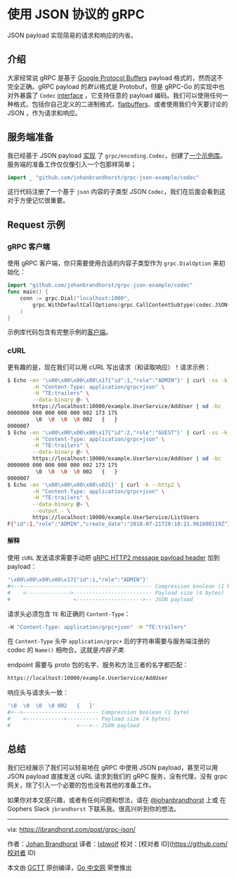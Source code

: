 # 使用 JSON 协议的 gRPC

JSON payload 实现简易的请求和响应的内省。

## 介绍

大家经常说 gRPC 是基于 [Google Protocol Buffers](https://developers.google.com/protocol-buffers/) payload 格式的，然而这不完全正确。gRPC payload 的*默认*格式是 Protobuf，但是 gRPC-Go 的实现中也对外暴露了 `Codec` [interface](https://godoc.org/google.golang.org/grpc/encoding#Codec) ，它支持任意的 payload 编码。我们可以使用任何一种格式，包括你自己定义的二进制格式、[flatbuffers](https://grpc.io/blog/flatbuffers)、或者使用我们今天要讨论的 JSON ，作为请求和响应。

## 服务端准备

我已经基于 JSON payload [实现](https://github.com/johanbrandhorst/grpc-json-example/blob/master/codec/json.go) 了 `grpc/encoding.Codec`，创建了[一个示例库](https://github.com/johanbrandhorst/grpc-json-example)。服务端的准备工作仅仅像引入一个包那样简单；

```go
import _ "github.com/johanbrandhorst/grpc-json-example/codec"
```

这行代码注册了一个基于 `json` 内容的子类型 JSON `Codec`，我们在后面会看到这对于方便记忆很重要。

## Request 示例

### gRPC 客户端

使用 gRPC 客户端，你只需要使用合适的内容子类型作为 `grpc.DialOption` 来初始化：

```go
import "github.com/johanbrandhorst/grpc-json-example/codec"
func main() {
    conn := grpc.Dial("localhost:1000",
        grpc.WithDefaultCallOptions(grpc.CallContentSubtype(codec.JSON{}.Name())),
    )
}
```

示例库代码包含有完整示例的[客户端](https://github.com/johanbrandhorst/grpc-json-example/blob/master/cmd/client/main.go)。

### cURL

更有趣的是，现在我们可以用 cURL 写出请求（和读取响应）！请求示例：

```bash
$ Echo -en '\x00\x00\x00\x00\x17{"id":1,"role":"ADMIN"}' | curl -ss -k --http2 \
        -H "Content-Type: application/grpc+json" \
        -H "TE:trailers" \
        --data-binary @- \
        https://localhost:10000/example.UserService/AddUser | od -bc
0000000 000 000 000 000 002 173 175
         \0  \0  \0  \0 002   {   }
0000007
$ Echo -en '\x00\x00\x00\x00\x17{"id":2,"role":"GUEST"}' | curl -ss -k --http2 \
        -H "Content-Type: application/grpc+json" \
        -H "TE:trailers" \
        --data-binary @- \
        https://localhost:10000/example.UserService/AddUser | od -bc
0000000 000 000 000 000 002 173 175
         \0  \0  \0  \0 002   {   }
0000007
$ Echo -en '\x00\x00\x00\x00\x02{}' | curl -k --http2 \
        -H "Content-Type: application/grpc+json" \
        -H "TE:trailers" \
        --data-binary @- \
        --output - \
        https://localhost:10000/example.UserService/ListUsers
F{"id":1,"role":"ADMIN","create_date":"2018-07-21T20:18:21.961080119Z"}F{"id":2,"role":"GUEST","create_date":"2018-07-21T20:18:29.225624852Z"}
```

#### 解释

使用 `cURL` 发送请求需要手动把  [gRPC HTTP2 message payload header](https://github.com/grpc/grpc/blob/master/doc/PROTOCOL-HTTP2.md#requests) 加到 payload：

```bash
'\x00\x00\x00\x00\x17{"id":1,"role":"ADMIN"}'
#<-->----------------------------------------- Compression boolean (1 byte)
#    <-------------->------------------------- Payload size (4 bytes)
#                    <--------------------->-- JSON payload
```

请求头必须包含 `TE` 和正确的 `Content-Type`：

```bash
-H "Content-Type: application/grpc+json" -H "TE:trailers"
```

在 `Content-Type` 头中 `application/grpc+` 后的字符串需要与服务端注册的 codec 的 `Name()` 相吻合。这就是*内容子类*.

endpoint 需要与 proto 包的名字、服务和方法三者的名字都匹配：

```bash
https://localhost:10000/example.UserService/AddUser
```

响应头与请求头一致：

```bash
'\0  \0  \0  \0 002   {   }'
#<-->------------------------ Compression boolean (1 byte)
#    <------------>---------- Payload size (4 bytes)
#                     <--->-- JSON payload
```

## 总结

我们已经展示了我们可以轻易地在 gRPC 中使用 JSON payload，甚至可以用 JSON payload 直接发送 cURL 请求到我们的 gRPC 服务，没有代理，没有 grpc 网关，除了引入一个必要的包也没有其他的准备工作。

如果你对本文感兴趣，或者有任何问题和想法，请在 [@johanbrandhorst](https://twitter.com/JohanBrandhorst) 上或 在 Gophers Slack `jbrandhorst` 下联系我。很高兴听到你的想法。

---
via: https://jbrandhorst.com/post/grpc-json/

作者：[Johan Brandhorst](https://jbrandhorst.com/)
译者：[lxbwolf](https://github.com/lxbwolf)
校对：[校对者 ID](https://github.com/校对者 ID)

本文由 [GCTT](https://github.com/studygolang/GCTT) 原创编译，[Go 中文网](https://studygolang.com/) 荣誉推出

